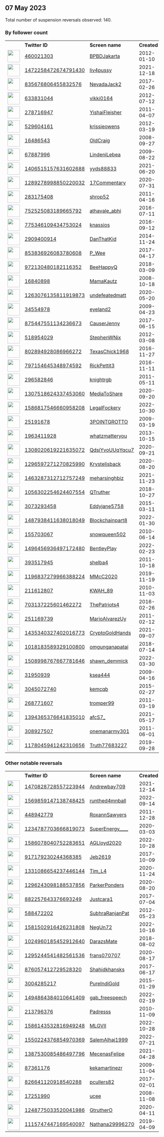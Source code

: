 
## 07 May 2023
Total number of suspension reversals observed: 140.

### By follower count
<table><tr><th></th><th align="left">Twitter ID</th><th align="left">Screen name</th>
<th align="left">Created</th><th align="left">Status</th><th align="left">Suspended</th><th align="left">Followers</th>
<tr><td><a href="https://pbs.twimg.com/profile_images/1466609821768040449/Jf2TURWb_normal.jpg"><img src="https://pbs.twimg.com/profile_images/1466609821768040449/Jf2TURWb_normal.jpg" width="40px" height="40px" align="center"/></a></td><td><a href="https://twitter.com/intent/user?user_id=460021303">460021303</a></td><td><a href="https://twitter.com/BPBDJakarta">BPBDJakarta</a></td><td>2012-01-10</td><td align="center"></td><td>2023-05-06</td><td>303667</td></tr>
<tr><td><a href="https://pbs.twimg.com/profile_images/1654308862571294720/tL4cCaud_normal.jpg"><img src="https://pbs.twimg.com/profile_images/1654308862571294720/tL4cCaud_normal.jpg" width="40px" height="40px" align="center"/></a></td><td><a href="https://twitter.com/intent/user?user_id=1472258472674791430">1472258472674791430</a></td><td><a href="https://twitter.com/liv4pussy">liv4pussy</a></td><td>2021-12-18</td><td align="center"></td><td>2023-04-09</td><td>80277</td></tr>
<tr><td><a href="https://pbs.twimg.com/profile_images/1252693025546854400/iF0RiL5k_normal.jpg"><img src="https://pbs.twimg.com/profile_images/1252693025546854400/iF0RiL5k_normal.jpg" width="40px" height="40px" align="center"/></a></td><td><a href="https://twitter.com/intent/user?user_id=835676806455832576">835676806455832576</a></td><td><a href="https://twitter.com/NevadaJack2">NevadaJack2</a></td><td>2017-02-26</td><td align="center"></td><td></td><td>38290</td></tr>
<tr><td><a href="https://pbs.twimg.com/profile_images/1639981291671257088/AkN4oRlR_normal.jpg"><img src="https://pbs.twimg.com/profile_images/1639981291671257088/AkN4oRlR_normal.jpg" width="40px" height="40px" align="center"/></a></td><td><a href="https://twitter.com/intent/user?user_id=633831044">633831044</a></td><td><a href="https://twitter.com/vikki0164">vikki0164</a></td><td>2012-07-12</td><td align="center"></td><td>2023-04-27</td><td>31846</td></tr>
<tr><td><a href="https://pbs.twimg.com/profile_images/1123991197587070978/32cwNPZc_normal.jpg"><img src="https://pbs.twimg.com/profile_images/1123991197587070978/32cwNPZc_normal.jpg" width="40px" height="40px" align="center"/></a></td><td><a href="https://twitter.com/intent/user?user_id=278716947">278716947</a></td><td><a href="https://twitter.com/YishaiFleisher">YishaiFleisher</a></td><td>2011-04-07</td><td align="center"></td><td>2023-05-06</td><td>19996</td></tr>
<tr><td><a href="https://pbs.twimg.com/profile_images/1330985621456887813/Aw2tKMnE_normal.jpg"><img src="https://pbs.twimg.com/profile_images/1330985621456887813/Aw2tKMnE_normal.jpg" width="40px" height="40px" align="center"/></a></td><td><a href="https://twitter.com/intent/user?user_id=529604161">529604161</a></td><td><a href="https://twitter.com/krissieowens">krissieowens</a></td><td>2012-03-19</td><td align="center"></td><td></td><td>8868</td></tr>
<tr><td><a href="https://pbs.twimg.com/profile_images/1005210318216167424/AcfC-pRi_normal.jpg"><img src="https://pbs.twimg.com/profile_images/1005210318216167424/AcfC-pRi_normal.jpg" width="40px" height="40px" align="center"/></a></td><td><a href="https://twitter.com/intent/user?user_id=16486543">16486543</a></td><td><a href="https://twitter.com/OldCraig">OldCraig</a></td><td>2008-09-27</td><td align="center"></td><td></td><td>7862</td></tr>
<tr><td><a href="https://pbs.twimg.com/profile_images/1633380602492665857/j3_o7sNQ_normal.jpg"><img src="https://pbs.twimg.com/profile_images/1633380602492665857/j3_o7sNQ_normal.jpg" width="40px" height="40px" align="center"/></a></td><td><a href="https://twitter.com/intent/user?user_id=67887996">67887996</a></td><td><a href="https://twitter.com/LindeniLebea">LindeniLebea</a></td><td>2009-08-22</td><td align="center"></td><td>2022-12-26</td><td>7300</td></tr>
<tr><td><a href="https://pbs.twimg.com/profile_images/1648170725130268672/rNLYd-qF_normal.jpg"><img src="https://pbs.twimg.com/profile_images/1648170725130268672/rNLYd-qF_normal.jpg" width="40px" height="40px" align="center"/></a></td><td><a href="https://twitter.com/intent/user?user_id=1406515157631602688">1406515157631602688</a></td><td><a href="https://twitter.com/yyds88833">yyds88833</a></td><td>2021-06-20</td><td align="center"></td><td>2023-02-18</td><td>6738</td></tr>
<tr><td><a href="https://pbs.twimg.com/profile_images/1339038299739090945/PhuL1awA_normal.jpg"><img src="https://pbs.twimg.com/profile_images/1339038299739090945/PhuL1awA_normal.jpg" width="40px" height="40px" align="center"/></a></td><td><a href="https://twitter.com/intent/user?user_id=1289278998850220032">1289278998850220032</a></td><td><a href="https://twitter.com/17Commentary">17Commentary</a></td><td>2020-07-31</td><td align="center"></td><td></td><td>6523</td></tr>
<tr><td><a href="https://pbs.twimg.com/profile_images/416133330481205248/CrT3OJ5U_normal.jpeg"><img src="https://pbs.twimg.com/profile_images/416133330481205248/CrT3OJ5U_normal.jpeg" width="40px" height="40px" align="center"/></a></td><td><a href="https://twitter.com/intent/user?user_id=283175408">283175408</a></td><td><a href="https://twitter.com/shrop52">shrop52</a></td><td>2011-04-16</td><td align="center"></td><td>2023-04-24</td><td>6333</td></tr>
<tr><td><a href="https://pbs.twimg.com/profile_images/1446693805147623425/PxwtTfmm_normal.jpg"><img src="https://pbs.twimg.com/profile_images/1446693805147623425/PxwtTfmm_normal.jpg" width="40px" height="40px" align="center"/></a></td><td><a href="https://twitter.com/intent/user?user_id=752525083189665792">752525083189665792</a></td><td><a href="https://twitter.com/athavale_abhi">athavale_abhi</a></td><td>2016-07-11</td><td align="center"></td><td>2022-06-17</td><td>6284</td></tr>
<tr><td><a href="https://pbs.twimg.com/profile_images/818859420792881153/YVAxOmRH_normal.jpg"><img src="https://pbs.twimg.com/profile_images/818859420792881153/YVAxOmRH_normal.jpg" width="40px" height="40px" align="center"/></a></td><td><a href="https://twitter.com/intent/user?user_id=775346109434753024">775346109434753024</a></td><td><a href="https://twitter.com/knassios">knassios</a></td><td>2016-09-12</td><td align="center">🔒</td><td></td><td>5707</td></tr>
<tr><td><a href="https://pbs.twimg.com/profile_images/1653291888236204032/fCCZwfVa_normal.jpg"><img src="https://pbs.twimg.com/profile_images/1653291888236204032/fCCZwfVa_normal.jpg" width="40px" height="40px" align="center"/></a></td><td><a href="https://twitter.com/intent/user?user_id=2909400914">2909400914</a></td><td><a href="https://twitter.com/DanThatKid">DanThatKid</a></td><td>2014-11-24</td><td align="center"></td><td></td><td>5415</td></tr>
<tr><td><a href="https://pbs.twimg.com/profile_images/1654887387007434752/JqteLKNF_normal.jpg"><img src="https://pbs.twimg.com/profile_images/1654887387007434752/JqteLKNF_normal.jpg" width="40px" height="40px" align="center"/></a></td><td><a href="https://twitter.com/intent/user?user_id=853836926083780608">853836926083780608</a></td><td><a href="https://twitter.com/P_Wee">P_Wee</a></td><td>2017-04-17</td><td align="center"></td><td></td><td>3856</td></tr>
<tr><td><a href="https://pbs.twimg.com/profile_images/1278905322426339328/lgW_zhCK_normal.jpg"><img src="https://pbs.twimg.com/profile_images/1278905322426339328/lgW_zhCK_normal.jpg" width="40px" height="40px" align="center"/></a></td><td><a href="https://twitter.com/intent/user?user_id=972130480182116352">972130480182116352</a></td><td><a href="https://twitter.com/BeeHappyQ">BeeHappyQ</a></td><td>2018-03-09</td><td align="center"></td><td></td><td>3411</td></tr>
<tr><td><a href="https://pbs.twimg.com/profile_images/1337972104533213184/NPZuC4K-_normal.jpg"><img src="https://pbs.twimg.com/profile_images/1337972104533213184/NPZuC4K-_normal.jpg" width="40px" height="40px" align="center"/></a></td><td><a href="https://twitter.com/intent/user?user_id=16840898">16840898</a></td><td><a href="https://twitter.com/MamaKautz">MamaKautz</a></td><td>2008-10-18</td><td align="center"></td><td></td><td>3119</td></tr>
<tr><td><a href="https://pbs.twimg.com/profile_images/1652385525058215936/H8k64CHd_normal.jpg"><img src="https://pbs.twimg.com/profile_images/1652385525058215936/H8k64CHd_normal.jpg" width="40px" height="40px" align="center"/></a></td><td><a href="https://twitter.com/intent/user?user_id=1263076135811919873">1263076135811919873</a></td><td><a href="https://twitter.com/undefeatedmatt">undefeatedmatt</a></td><td>2020-05-20</td><td align="center"></td><td>2022-02-25</td><td>3045</td></tr>
<tr><td><a href="https://pbs.twimg.com/profile_images/1344559172705247232/VqL2MJEu_normal.jpg"><img src="https://pbs.twimg.com/profile_images/1344559172705247232/VqL2MJEu_normal.jpg" width="40px" height="40px" align="center"/></a></td><td><a href="https://twitter.com/intent/user?user_id=34554978">34554978</a></td><td><a href="https://twitter.com/eyeland2">eyeland2</a></td><td>2009-04-23</td><td align="center"></td><td>2023-02-09</td><td>3026</td></tr>
<tr><td><a href="https://pbs.twimg.com/profile_images/1294996578277744640/buiyP9-v_normal.jpg"><img src="https://pbs.twimg.com/profile_images/1294996578277744640/buiyP9-v_normal.jpg" width="40px" height="40px" align="center"/></a></td><td><a href="https://twitter.com/intent/user?user_id=875447551134236673">875447551134236673</a></td><td><a href="https://twitter.com/CauserJenny">CauserJenny</a></td><td>2017-06-15</td><td align="center"></td><td></td><td>2889</td></tr>
<tr><td><a href="https://pbs.twimg.com/profile_images/1653376962042245120/SX43dcdf_normal.jpg"><img src="https://pbs.twimg.com/profile_images/1653376962042245120/SX43dcdf_normal.jpg" width="40px" height="40px" align="center"/></a></td><td><a href="https://twitter.com/intent/user?user_id=518954029">518954029</a></td><td><a href="https://twitter.com/StephenWNix">StephenWNix</a></td><td>2012-03-08</td><td align="center">🚫</td><td>2022-06-05</td><td>2773</td></tr>
<tr><td><a href="https://pbs.twimg.com/profile_images/947459505771700224/GADdAIta_normal.jpg"><img src="https://pbs.twimg.com/profile_images/947459505771700224/GADdAIta_normal.jpg" width="40px" height="40px" align="center"/></a></td><td><a href="https://twitter.com/intent/user?user_id=802894928086966272">802894928086966272</a></td><td><a href="https://twitter.com/TexasChick1968">TexasChick1968</a></td><td>2016-11-27</td><td align="center"></td><td></td><td>2762</td></tr>
<tr><td><a href="https://pbs.twimg.com/profile_images/1049441727709249536/ivrbVqoC_normal.jpg"><img src="https://pbs.twimg.com/profile_images/1049441727709249536/ivrbVqoC_normal.jpg" width="40px" height="40px" align="center"/></a></td><td><a href="https://twitter.com/intent/user?user_id=797154645348974592">797154645348974592</a></td><td><a href="https://twitter.com/RickPettit3">RickPettit3</a></td><td>2016-11-11</td><td align="center"></td><td></td><td>2578</td></tr>
<tr><td><a href="https://pbs.twimg.com/profile_images/1386728348307664898/fL0XxAAr_normal.jpg"><img src="https://pbs.twimg.com/profile_images/1386728348307664898/fL0XxAAr_normal.jpg" width="40px" height="40px" align="center"/></a></td><td><a href="https://twitter.com/intent/user?user_id=296582846">296582846</a></td><td><a href="https://twitter.com/knightrgb">knightrgb</a></td><td>2011-05-11</td><td align="center"></td><td>2022-07-26</td><td>2469</td></tr>
<tr><td><a href="https://pbs.twimg.com/profile_images/1307540331336957952/KtXsRUy5_normal.jpg"><img src="https://pbs.twimg.com/profile_images/1307540331336957952/KtXsRUy5_normal.jpg" width="40px" height="40px" align="center"/></a></td><td><a href="https://twitter.com/intent/user?user_id=1307518624337453060">1307518624337453060</a></td><td><a href="https://twitter.com/MediaToShare">MediaToShare</a></td><td>2020-09-20</td><td align="center"></td><td>2023-03-30</td><td>1905</td></tr>
<tr><td><a href="https://pbs.twimg.com/profile_images/1648188771387731968/LE7fTaC9_normal.jpg"><img src="https://pbs.twimg.com/profile_images/1648188771387731968/LE7fTaC9_normal.jpg" width="40px" height="40px" align="center"/></a></td><td><a href="https://twitter.com/intent/user?user_id=1586817546660958208">1586817546660958208</a></td><td><a href="https://twitter.com/LegalFockery">LegalFockery</a></td><td>2022-10-30</td><td align="center"></td><td>2023-05-07</td><td>1708</td></tr>
<tr><td><a href="https://pbs.twimg.com/profile_images/651301348407775232/G3ezNLyn_normal.png"><img src="https://pbs.twimg.com/profile_images/651301348407775232/G3ezNLyn_normal.png" width="40px" height="40px" align="center"/></a></td><td><a href="https://twitter.com/intent/user?user_id=25191678">25191678</a></td><td><a href="https://twitter.com/3POINTGROTTO">3POINTGROTTO</a></td><td>2009-03-19</td><td align="center"></td><td></td><td>1579</td></tr>
<tr><td><a href="https://pbs.twimg.com/profile_images/1655400532348137473/nuekHMJo_normal.jpg"><img src="https://pbs.twimg.com/profile_images/1655400532348137473/nuekHMJo_normal.jpg" width="40px" height="40px" align="center"/></a></td><td><a href="https://twitter.com/intent/user?user_id=1963411928">1963411928</a></td><td><a href="https://twitter.com/whatzmatteryou">whatzmatteryou</a></td><td>2013-10-15</td><td align="center"></td><td></td><td>1487</td></tr>
<tr><td><a href="https://pbs.twimg.com/profile_images/1479791221191159808/nmhF69Ka_normal.jpg"><img src="https://pbs.twimg.com/profile_images/1479791221191159808/nmhF69Ka_normal.jpg" width="40px" height="40px" align="center"/></a></td><td><a href="https://twitter.com/intent/user?user_id=1308020619221635072">1308020619221635072</a></td><td><a href="https://twitter.com/QdsiYvoUUqYqcu7">QdsiYvoUUqYqcu7</a></td><td>2020-09-21</td><td align="center"></td><td>2023-04-27</td><td>1441</td></tr>
<tr><td><a href="https://pbs.twimg.com/profile_images/1572246676995194884/O2JrAHsQ_normal.jpg"><img src="https://pbs.twimg.com/profile_images/1572246676995194884/O2JrAHsQ_normal.jpg" width="40px" height="40px" align="center"/></a></td><td><a href="https://twitter.com/intent/user?user_id=1296597271270825990">1296597271270825990</a></td><td><a href="https://twitter.com/Krystelisback">Krystelisback</a></td><td>2020-08-20</td><td align="center"></td><td>2022-09-26</td><td>1324</td></tr>
<tr><td><a href="https://pbs.twimg.com/profile_images/1608196061226729472/dWzoOTXT_normal.jpg"><img src="https://pbs.twimg.com/profile_images/1608196061226729472/dWzoOTXT_normal.jpg" width="40px" height="40px" align="center"/></a></td><td><a href="https://twitter.com/intent/user?user_id=1463287312712757249">1463287312712757249</a></td><td><a href="https://twitter.com/meharsinghbiz">meharsinghbiz</a></td><td>2021-11-23</td><td align="center"></td><td>2023-01-16</td><td>1255</td></tr>
<tr><td><a href="https://pbs.twimg.com/profile_images/1111790553870430208/4Ngx54Tc_normal.png"><img src="https://pbs.twimg.com/profile_images/1111790553870430208/4Ngx54Tc_normal.png" width="40px" height="40px" align="center"/></a></td><td><a href="https://twitter.com/intent/user?user_id=1056302254624407554">1056302254624407554</a></td><td><a href="https://twitter.com/QTruther">QTruther</a></td><td>2018-10-27</td><td align="center"></td><td></td><td>1203</td></tr>
<tr><td><a href="https://pbs.twimg.com/profile_images/1140680181235036160/kuxECgV__normal.jpg"><img src="https://pbs.twimg.com/profile_images/1140680181235036160/kuxECgV__normal.jpg" width="40px" height="40px" align="center"/></a></td><td><a href="https://twitter.com/intent/user?user_id=3073293458">3073293458</a></td><td><a href="https://twitter.com/Eddyjane5758">Eddyjane5758</a></td><td>2015-03-11</td><td align="center"></td><td></td><td>1151</td></tr>
<tr><td><a href="https://pbs.twimg.com/profile_images/1655241858576990212/75FeSBKL_normal.jpg"><img src="https://pbs.twimg.com/profile_images/1655241858576990212/75FeSBKL_normal.jpg" width="40px" height="40px" align="center"/></a></td><td><a href="https://twitter.com/intent/user?user_id=1487938411638018049">1487938411638018049</a></td><td><a href="https://twitter.com/Blockchainpart8">Blockchainpart8</a></td><td>2022-01-30</td><td align="center"></td><td>2022-10-20</td><td>1112</td></tr>
<tr><td><a href="https://pbs.twimg.com/profile_images/858463149338632193/u5SDmz6r_normal.jpg"><img src="https://pbs.twimg.com/profile_images/858463149338632193/u5SDmz6r_normal.jpg" width="40px" height="40px" align="center"/></a></td><td><a href="https://twitter.com/intent/user?user_id=155703067">155703067</a></td><td><a href="https://twitter.com/snowqueen502">snowqueen502</a></td><td>2010-06-14</td><td align="center"></td><td>2022-07-06</td><td>1017</td></tr>
<tr><td><a href="https://pbs.twimg.com/profile_images/1655514652179087362/G7avIKhV_normal.jpg"><img src="https://pbs.twimg.com/profile_images/1655514652179087362/G7avIKhV_normal.jpg" width="40px" height="40px" align="center"/></a></td><td><a href="https://twitter.com/intent/user?user_id=1496456936497172480">1496456936497172480</a></td><td><a href="https://twitter.com/BentleyPlay">BentleyPlay</a></td><td>2022-02-23</td><td align="center"></td><td>2022-10-02</td><td>938</td></tr>
<tr><td><a href="https://pbs.twimg.com/profile_images/1633896266227695621/6kfICk5k_normal.jpg"><img src="https://pbs.twimg.com/profile_images/1633896266227695621/6kfICk5k_normal.jpg" width="40px" height="40px" align="center"/></a></td><td><a href="https://twitter.com/intent/user?user_id=393517945">393517945</a></td><td><a href="https://twitter.com/shelba4">shelba4</a></td><td>2011-10-18</td><td align="center"></td><td>2023-04-27</td><td>881</td></tr>
<tr><td><a href="https://pbs.twimg.com/profile_images/1204294212101038080/_wX-CxJR_normal.jpg"><img src="https://pbs.twimg.com/profile_images/1204294212101038080/_wX-CxJR_normal.jpg" width="40px" height="40px" align="center"/></a></td><td><a href="https://twitter.com/intent/user?user_id=1196837279966388224">1196837279966388224</a></td><td><a href="https://twitter.com/MMcC2020">MMcC2020</a></td><td>2019-11-19</td><td align="center"></td><td></td><td>786</td></tr>
<tr><td><a href="https://pbs.twimg.com/profile_images/1421066387557163009/9nqy4Ghj_normal.jpg"><img src="https://pbs.twimg.com/profile_images/1421066387557163009/9nqy4Ghj_normal.jpg" width="40px" height="40px" align="center"/></a></td><td><a href="https://twitter.com/intent/user?user_id=211612807">211612807</a></td><td><a href="https://twitter.com/KWAH_89">KWAH_89</a></td><td>2010-11-03</td><td align="center"></td><td>2023-01-09</td><td>769</td></tr>
<tr><td><a href="https://pbs.twimg.com/profile_images/1554887112557600768/jXhgF2nY_normal.jpg"><img src="https://pbs.twimg.com/profile_images/1554887112557600768/jXhgF2nY_normal.jpg" width="40px" height="40px" align="center"/></a></td><td><a href="https://twitter.com/intent/user?user_id=703137225601462272">703137225601462272</a></td><td><a href="https://twitter.com/ThePatriots4">ThePatriots4</a></td><td>2016-02-26</td><td align="center"></td><td>2022-11-15</td><td>767</td></tr>
<tr><td><a href="https://pbs.twimg.com/profile_images/1352492741910028288/yqb8KKjb_normal.jpg"><img src="https://pbs.twimg.com/profile_images/1352492741910028288/yqb8KKjb_normal.jpg" width="40px" height="40px" align="center"/></a></td><td><a href="https://twitter.com/intent/user?user_id=251169739">251169739</a></td><td><a href="https://twitter.com/MarioAlvarezUy">MarioAlvarezUy</a></td><td>2011-02-12</td><td align="center">🔒</td><td>2022-09-13</td><td>766</td></tr>
<tr><td><a href="https://pbs.twimg.com/profile_images/1650867252093132801/xJNDmvrd_normal.jpg"><img src="https://pbs.twimg.com/profile_images/1650867252093132801/xJNDmvrd_normal.jpg" width="40px" height="40px" align="center"/></a></td><td><a href="https://twitter.com/intent/user?user_id=1435340327402016773">1435340327402016773</a></td><td><a href="https://twitter.com/CryptoGoldHands">CryptoGoldHands</a></td><td>2021-09-07</td><td align="center"></td><td>2023-01-27</td><td>709</td></tr>
<tr><td><a href="https://pbs.twimg.com/profile_images/1443400858163560456/pMaJ81ZJ_normal.jpg"><img src="https://pbs.twimg.com/profile_images/1443400858163560456/pMaJ81ZJ_normal.jpg" width="40px" height="40px" align="center"/></a></td><td><a href="https://twitter.com/intent/user?user_id=1018183589329100800">1018183589329100800</a></td><td><a href="https://twitter.com/omgunganapatai">omgunganapatai</a></td><td>2018-07-14</td><td align="center"></td><td>2022-12-02</td><td>698</td></tr>
<tr><td><a href="https://pbs.twimg.com/profile_images/1585666980652240900/Z7hZv96-_normal.jpg"><img src="https://pbs.twimg.com/profile_images/1585666980652240900/Z7hZv96-_normal.jpg" width="40px" height="40px" align="center"/></a></td><td><a href="https://twitter.com/intent/user?user_id=1508998767667781646">1508998767667781646</a></td><td><a href="https://twitter.com/shawn_demmick">shawn_demmick</a></td><td>2022-03-30</td><td align="center"></td><td>2022-11-04</td><td>698</td></tr>
<tr><td><a href="https://pbs.twimg.com/profile_images/1094836665330262016/zRAXGBzN_normal.jpg"><img src="https://pbs.twimg.com/profile_images/1094836665330262016/zRAXGBzN_normal.jpg" width="40px" height="40px" align="center"/></a></td><td><a href="https://twitter.com/intent/user?user_id=31950939">31950939</a></td><td><a href="https://twitter.com/ksea444">ksea444</a></td><td>2009-04-16</td><td align="center"></td><td>2022-04-05</td><td>676</td></tr>
<tr><td><a href="https://pbs.twimg.com/profile_images/1656058607199301634/UW77sGbv_normal.jpg"><img src="https://pbs.twimg.com/profile_images/1656058607199301634/UW77sGbv_normal.jpg" width="40px" height="40px" align="center"/></a></td><td><a href="https://twitter.com/intent/user?user_id=3045072740">3045072740</a></td><td><a href="https://twitter.com/kemcqb">kemcqb</a></td><td>2015-02-27</td><td align="center"></td><td></td><td>675</td></tr>
<tr><td><a href="https://pbs.twimg.com/profile_images/1655583985194369025/bfCiDrC5_normal.jpg"><img src="https://pbs.twimg.com/profile_images/1655583985194369025/bfCiDrC5_normal.jpg" width="40px" height="40px" align="center"/></a></td><td><a href="https://twitter.com/intent/user?user_id=268771607">268771607</a></td><td><a href="https://twitter.com/tromper99">tromper99</a></td><td>2011-03-19</td><td align="center"></td><td></td><td>658</td></tr>
<tr><td><a href="https://pbs.twimg.com/profile_images/1532012205809487872/Y9iwE5Nj_normal.jpg"><img src="https://pbs.twimg.com/profile_images/1532012205809487872/Y9iwE5Nj_normal.jpg" width="40px" height="40px" align="center"/></a></td><td><a href="https://twitter.com/intent/user?user_id=1394365376641835010">1394365376641835010</a></td><td><a href="https://twitter.com/afcS7_">afcS7_</a></td><td>2021-05-17</td><td align="center"></td><td></td><td>636</td></tr>
<tr><td><a href="https://pbs.twimg.com/profile_images/1564259789705805829/vK6ZLzu__normal.jpg"><img src="https://pbs.twimg.com/profile_images/1564259789705805829/vK6ZLzu__normal.jpg" width="40px" height="40px" align="center"/></a></td><td><a href="https://twitter.com/intent/user?user_id=308927507">308927507</a></td><td><a href="https://twitter.com/onemanarmy301">onemanarmy301</a></td><td>2011-06-01</td><td align="center"></td><td>2022-09-28</td><td>540</td></tr>
<tr><td><a href="https://pbs.twimg.com/profile_images/1178047333508042753/mk4SY0kC_normal.jpg"><img src="https://pbs.twimg.com/profile_images/1178047333508042753/mk4SY0kC_normal.jpg" width="40px" height="40px" align="center"/></a></td><td><a href="https://twitter.com/intent/user?user_id=1178045941242310656">1178045941242310656</a></td><td><a href="https://twitter.com/Truth77683227">Truth77683227</a></td><td>2019-09-28</td><td align="center"></td><td></td><td>494</td></tr>
</table>

### Other notable reversals
<table><tr><th></th><th align="left">Twitter ID</th><th align="left">Screen name</th>
<th align="left">Created</th><th align="left">Status</th><th align="left">Suspended</th><th align="left">Followers</th>
<tr><td><a href="https://pbs.twimg.com/profile_images/1640845861063208963/a1wZWZqS_normal.jpg"><img src="https://pbs.twimg.com/profile_images/1640845861063208963/a1wZWZqS_normal.jpg" width="40px" height="40px" align="center"/></a></td><td><a href="https://twitter.com/intent/user?user_id=1470828728557223944">1470828728557223944</a></td><td><a href="https://twitter.com/Andrewbay709">Andrewbay709</a></td><td>2021-12-14</td><td align="center">👋</td><td>2023-05-03</td><td>162</td></tr>
<tr><td><a href="https://pbs.twimg.com/profile_images/1590709880490442753/Edu5Frh0_normal.jpg"><img src="https://pbs.twimg.com/profile_images/1590709880490442753/Edu5Frh0_normal.jpg" width="40px" height="40px" align="center"/></a></td><td><a href="https://twitter.com/intent/user?user_id=1569859147138748425">1569859147138748425</a></td><td><a href="https://twitter.com/runthed4mnball">runthed4mnball</a></td><td>2022-09-14</td><td align="center"></td><td>2022-12-13</td><td>26</td></tr>
<tr><td><a href="https://pbs.twimg.com/profile_images/1169431800155901953/I7uX6M3s_normal.jpg"><img src="https://pbs.twimg.com/profile_images/1169431800155901953/I7uX6M3s_normal.jpg" width="40px" height="40px" align="center"/></a></td><td><a href="https://twitter.com/intent/user?user_id=448942779">448942779</a></td><td><a href="https://twitter.com/RoxannSawyers">RoxannSawyers</a></td><td>2011-12-28</td><td align="center">🔒</td><td>2023-03-09</td><td>1</td></tr>
<tr><td><a href="https://pbs.twimg.com/profile_images/1557632761288347648/G7qn_tjT_normal.jpg"><img src="https://pbs.twimg.com/profile_images/1557632761288347648/G7qn_tjT_normal.jpg" width="40px" height="40px" align="center"/></a></td><td><a href="https://twitter.com/intent/user?user_id=1234787703666819073">1234787703666819073</a></td><td><a href="https://twitter.com/SuperEnergy____">SuperEnergy____</a></td><td>2020-03-03</td><td align="center">🔒</td><td>2023-03-02</td><td>136</td></tr>
<tr><td><a href="https://pbs.twimg.com/profile_images/1622713139690184709/L-KJeysi_normal.jpg"><img src="https://pbs.twimg.com/profile_images/1622713139690184709/L-KJeysi_normal.jpg" width="40px" height="40px" align="center"/></a></td><td><a href="https://twitter.com/intent/user?user_id=1586078040752283651">1586078040752283651</a></td><td><a href="https://twitter.com/AGLloyd2020">AGLloyd2020</a></td><td>2022-10-28</td><td align="center"></td><td>2023-03-01</td><td>5</td></tr>
<tr><td><a href="https://pbs.twimg.com/profile_images/1641616697848397824/dvGgiv3P_normal.jpg"><img src="https://pbs.twimg.com/profile_images/1641616697848397824/dvGgiv3P_normal.jpg" width="40px" height="40px" align="center"/></a></td><td><a href="https://twitter.com/intent/user?user_id=917179230244368385">917179230244368385</a></td><td><a href="https://twitter.com/Jeb2619">Jeb2619</a></td><td>2017-10-09</td><td align="center"></td><td>2023-04-05</td><td>137</td></tr>
<tr><td><a href="https://pbs.twimg.com/profile_images/1515478332250505216/8cx-4Ih8_normal.jpg"><img src="https://pbs.twimg.com/profile_images/1515478332250505216/8cx-4Ih8_normal.jpg" width="40px" height="40px" align="center"/></a></td><td><a href="https://twitter.com/intent/user?user_id=1331086654237446144">1331086654237446144</a></td><td><a href="https://twitter.com/Tim_L4">Tim_L4</a></td><td>2020-11-24</td><td align="center"></td><td>2023-03-24</td><td>40</td></tr>
<tr><td><a href="https://pbs.twimg.com/profile_images/1296245430263484421/wfAYgzvs_normal.jpg"><img src="https://pbs.twimg.com/profile_images/1296245430263484421/wfAYgzvs_normal.jpg" width="40px" height="40px" align="center"/></a></td><td><a href="https://twitter.com/intent/user?user_id=1296243098188537856">1296243098188537856</a></td><td><a href="https://twitter.com/ParkerPonders">ParkerPonders</a></td><td>2020-08-20</td><td align="center"></td><td>2022-10-30</td><td>49</td></tr>
<tr><td><a href="https://pbs.twimg.com/profile_images/1497774015636779010/a75KOTog_normal.jpg"><img src="https://pbs.twimg.com/profile_images/1497774015636779010/a75KOTog_normal.jpg" width="40px" height="40px" align="center"/></a></td><td><a href="https://twitter.com/intent/user?user_id=882257643376693249">882257643376693249</a></td><td><a href="https://twitter.com/Justcara1">Justcara1</a></td><td>2017-07-04</td><td align="center"></td><td>2022-12-30</td><td>14</td></tr>
<tr><td><a href="https://pbs.twimg.com/profile_images/1653429633663238146/EA87KDvj_normal.jpg"><img src="https://pbs.twimg.com/profile_images/1653429633663238146/EA87KDvj_normal.jpg" width="40px" height="40px" align="center"/></a></td><td><a href="https://twitter.com/intent/user?user_id=588472202">588472202</a></td><td><a href="https://twitter.com/SubhraRanjanPat">SubhraRanjanPat</a></td><td>2012-05-23</td><td align="center"></td><td>2022-12-02</td><td>10</td></tr>
<tr><td><a href="https://pbs.twimg.com/profile_images/1616785589998870528/PRO-QQzF_normal.jpg"><img src="https://pbs.twimg.com/profile_images/1616785589998870528/PRO-QQzF_normal.jpg" width="40px" height="40px" align="center"/></a></td><td><a href="https://twitter.com/intent/user?user_id=1581502916426231808">1581502916426231808</a></td><td><a href="https://twitter.com/NegUn72">NegUn72</a></td><td>2022-10-16</td><td align="center"></td><td>2023-04-21</td><td>43</td></tr>
<tr><td><a href="https://pbs.twimg.com/profile_images/1425569373545246725/6-VzZKjO_normal.jpg"><img src="https://pbs.twimg.com/profile_images/1425569373545246725/6-VzZKjO_normal.jpg" width="40px" height="40px" align="center"/></a></td><td><a href="https://twitter.com/intent/user?user_id=1024960185452912640">1024960185452912640</a></td><td><a href="https://twitter.com/DarazsMate">DarazsMate</a></td><td>2018-08-02</td><td align="center"></td><td>2023-01-10</td><td>37</td></tr>
<tr><td><a href="https://pbs.twimg.com/profile_images/1519579973786664960/rUmWYFAS_normal.jpg"><img src="https://pbs.twimg.com/profile_images/1519579973786664960/rUmWYFAS_normal.jpg" width="40px" height="40px" align="center"/></a></td><td><a href="https://twitter.com/intent/user?user_id=1295244541482561536">1295244541482561536</a></td><td><a href="https://twitter.com/frans070707">frans070707</a></td><td>2020-08-17</td><td align="center"></td><td>2022-05-03</td><td>40</td></tr>
<tr><td><a href="https://pbs.twimg.com/profile_images/1655022865865928704/FjvyycOh_normal.jpg"><img src="https://pbs.twimg.com/profile_images/1655022865865928704/FjvyycOh_normal.jpg" width="40px" height="40px" align="center"/></a></td><td><a href="https://twitter.com/intent/user?user_id=876057412729528320">876057412729528320</a></td><td><a href="https://twitter.com/Shahidkhansks">Shahidkhansks</a></td><td>2017-06-17</td><td align="center"></td><td>2023-02-15</td><td>35</td></tr>
<tr><td><a href="https://pbs.twimg.com/profile_images/1577471902217637891/2Mq80fkd_normal.jpg"><img src="https://pbs.twimg.com/profile_images/1577471902217637891/2Mq80fkd_normal.jpg" width="40px" height="40px" align="center"/></a></td><td><a href="https://twitter.com/intent/user?user_id=3004285217">3004285217</a></td><td><a href="https://twitter.com/PureIndiGold">PureIndiGold</a></td><td>2015-01-29</td><td align="center"></td><td>2022-12-03</td><td>75</td></tr>
<tr><td><a href="https://pbs.twimg.com/profile_images/1655420973594599424/b3FMDN2L_normal.jpg"><img src="https://pbs.twimg.com/profile_images/1655420973594599424/b3FMDN2L_normal.jpg" width="40px" height="40px" align="center"/></a></td><td><a href="https://twitter.com/intent/user?user_id=1494864384010641409">1494864384010641409</a></td><td><a href="https://twitter.com/gab_freespeech">gab_freespeech</a></td><td>2022-02-19</td><td align="center"></td><td>2022-07-23</td><td>57</td></tr>
<tr><td><a href="https://pbs.twimg.com/profile_images/1131902534606626816/5Yd7Vqfq_normal.jpg"><img src="https://pbs.twimg.com/profile_images/1131902534606626816/5Yd7Vqfq_normal.jpg" width="40px" height="40px" align="center"/></a></td><td><a href="https://twitter.com/intent/user?user_id=213796376">213796376</a></td><td><a href="https://twitter.com/Padresss">Padresss</a></td><td>2010-11-09</td><td align="center"></td><td>2022-08-05</td><td>30</td></tr>
<tr><td><a href="https://pbs.twimg.com/profile_images/1594439004803502081/w8wg68Ie_normal.jpg"><img src="https://pbs.twimg.com/profile_images/1594439004803502081/w8wg68Ie_normal.jpg" width="40px" height="40px" align="center"/></a></td><td><a href="https://twitter.com/intent/user?user_id=1586143532816949248">1586143532816949248</a></td><td><a href="https://twitter.com/MLGVII">MLGVII</a></td><td>2022-10-28</td><td align="center"></td><td>2023-01-09</td><td>67</td></tr>
<tr><td><a href="https://pbs.twimg.com/profile_images/1550225092398940163/kybbhyYZ_normal.jpg"><img src="https://pbs.twimg.com/profile_images/1550225092398940163/kybbhyYZ_normal.jpg" width="40px" height="40px" align="center"/></a></td><td><a href="https://twitter.com/intent/user?user_id=1550224376854970369">1550224376854970369</a></td><td><a href="https://twitter.com/SalemAlhaj1999">SalemAlhaj1999</a></td><td>2022-07-21</td><td align="center"></td><td>2023-02-27</td><td>36</td></tr>
<tr><td><a href="https://pbs.twimg.com/profile_images/1504259685024677888/x3YA4Qib_normal.jpg"><img src="https://pbs.twimg.com/profile_images/1504259685024677888/x3YA4Qib_normal.jpg" width="40px" height="40px" align="center"/></a></td><td><a href="https://twitter.com/intent/user?user_id=1387530085486497796">1387530085486497796</a></td><td><a href="https://twitter.com/MecenasFelipe">MecenasFelipe</a></td><td>2021-04-28</td><td align="center"></td><td>2022-10-14</td><td>87</td></tr>
<tr><td><a href="https://pbs.twimg.com/profile_images/508106211/keka_normal.JPG"><img src="https://pbs.twimg.com/profile_images/508106211/keka_normal.JPG" width="40px" height="40px" align="center"/></a></td><td><a href="https://twitter.com/intent/user?user_id=87361176">87361176</a></td><td><a href="https://twitter.com/kekamartinezr">kekamartinezr</a></td><td>2009-11-04</td><td align="center">🔒</td><td>2023-04-12</td><td>217</td></tr>
<tr><td><a href="https://abs.twimg.com/sticky/default_profile_images/default_profile_normal.png"><img src="https://abs.twimg.com/sticky/default_profile_images/default_profile_normal.png" width="40px" height="40px" align="center"/></a></td><td><a href="https://twitter.com/intent/user?user_id=826641120918540288">826641120918540288</a></td><td><a href="https://twitter.com/pcullers82">pcullers82</a></td><td>2017-02-01</td><td align="center"></td><td>2023-03-11</td><td>4</td></tr>
<tr><td><a href="https://pbs.twimg.com/profile_images/1522210014/Blue_Lace_16_normal.JPG"><img src="https://pbs.twimg.com/profile_images/1522210014/Blue_Lace_16_normal.JPG" width="40px" height="40px" align="center"/></a></td><td><a href="https://twitter.com/intent/user?user_id=17251990">17251990</a></td><td><a href="https://twitter.com/ucee">ucee</a></td><td>2008-11-08</td><td align="center"></td><td>2023-03-10</td><td>287</td></tr>
<tr><td><a href="https://pbs.twimg.com/profile_images/1656817371930144768/czt1QyJG_normal.jpg"><img src="https://pbs.twimg.com/profile_images/1656817371930144768/czt1QyJG_normal.jpg" width="40px" height="40px" align="center"/></a></td><td><a href="https://twitter.com/intent/user?user_id=1248775033520041986">1248775033520041986</a></td><td><a href="https://twitter.com/GtrutherO">GtrutherO</a></td><td>2020-04-11</td><td align="center"></td><td>2022-07-12</td><td>6</td></tr>
<tr><td><a href="https://pbs.twimg.com/profile_images/1488026008695549955/7rY6wJgS_normal.jpg"><img src="https://pbs.twimg.com/profile_images/1488026008695549955/7rY6wJgS_normal.jpg" width="40px" height="40px" align="center"/></a></td><td><a href="https://twitter.com/intent/user?user_id=1115747447169540097">1115747447169540097</a></td><td><a href="https://twitter.com/Nathana29996270">Nathana29996270</a></td><td>2019-04-09</td><td align="center"></td><td>2022-09-16</td><td>137</td></tr>
</table>
